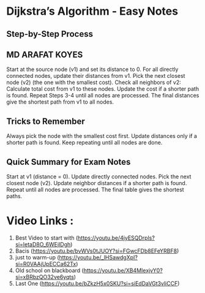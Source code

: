 # Dijkstra’s Algorithm - Easy Notes

## Step-by-Step Process

## MD ARAFAT KOYES

Start at the source node (v1) and set its distance to 0.
For all directly connected nodes, update their distances from v1.
Pick the next closest node (v2) (the one with the smallest cost).
Check all neighbors of v2:
Calculate total cost from v1 to these nodes.
Update the cost if a shorter path is found.
Repeat Steps 3-4 until all nodes are processed.
The final distances give the shortest path from v1 to all nodes.

## Tricks to Remember
Always pick the node with the smallest cost first.
Update distances only if a shorter path is found.
Keep repeating until all nodes are done.

## Quick Summary for Exam Notes
Start at v1 (distance = 0).
Update directly connected nodes.
Pick the next closest node (v2).
Update neighbor distances if a shorter path is found.
Repeat until all nodes are processed.
The final table gives the shortest paths.

# Video Links : 
1) Best Video to start with (https://youtu.be/4jyESQDrpls?si=letaD8O_6WEjIDgh)
2) Bacis (https://youtu.be/bvWVs0tJUOY?si=FGwcFDb8EFeYRBF8)
3) just to warm-up (https://youtu.be/_lHSawdgXpI?si=R0VAAjUpECCa62Tx)
4) Old school on blackboard (https://youtu.be/XB4MIexjvY0?si=xBRbzQO32ve6yqts)
5) Last One (https://youtu.be/bZkzH5x0SKU?si=siEdDaVGt3vliCCF)
